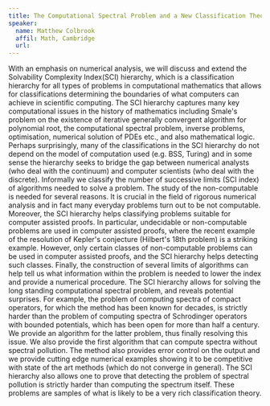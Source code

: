 ```yaml
---
title: The Computational Spectral Problem and a New Classification Theory: Novel Algorithms, Impossibility Results and Computer Assisted Proofs
speaker:
  name: Matthew Colbrook
  affil: Math, Cambridge
  url: 
---
```


With an emphasis on numerical analysis, we will discuss and extend the Solvability Complexity Index(SCI) hierarchy, which is a classification hierarchy for all types of problems in computational mathematics that allows for classifications determining the boundaries of what computers can achieve in scientific computing. The SCI hierarchy captures many key computational issues in the history of mathematics including Smale&#39;s problem on the existence of iterative generally convergent algorithm for polynomial root, the computational spectral problem, inverse problems, optimisation, numerical solution of PDEs etc., and also mathematical logic. Perhaps surprisingly, many of the classifications in the SCI hierarchy do not depend on the model of computation used (e.g. BSS, Turing) and in some sense the hierarchy seeks to bridge the gap between numerical analysts (who deal with the continuum) and computer scientists (who deal with the discrete). Informally we classify the number of successive limits (SCI index) of algorithms needed to solve a problem. The study of the non-computable is needed for several reasons. It is crucial in the field of rigorous numerical analysis and in fact many everyday problems turn out to be not computable. Moreover, the SCI hierarchy helps classifying problems suitable for computer assisted proofs. In particular, undecidable or non-computable problems are used in computer assisted proofs, where the recent example of the resolution of Kepler&#39;s conjecture (Hilbert&#39;s 18th problem) is a striking example. However, only certain classes of non-computable problems can be used in computer assisted proofs, and the SCI hierarchy helps detecting such classes. Finally, the construction of several limits of algorithms can help tell us what information within the problem is needed to lower the index and provide a numerical procedure. The SCI hierarchy allows for solving the long standing computational spectral problem, and reveals potential surprises. For example, the problem of computing spectra of compact operators, for which the method has been known for decades, is strictly harder than the problem of computing spectra of Schrodinger operators with bounded potentials, which has been open for more than half a century. We provide an algorithm for the latter problem, thus finally resolving this issue. We also provide the first algorithm that can compute spectra without spectral pollution. The method also provides error control on the output and we provide cutting edge numerical examples showing it to be competitive with state of the art methods (which do not converge in general). The SCI hierarchy also allows one to prove that detecting the problem of spectral pollution is strictly harder than computing the spectrum itself. These problems are samples of what is likely to be a very rich classification theory.
